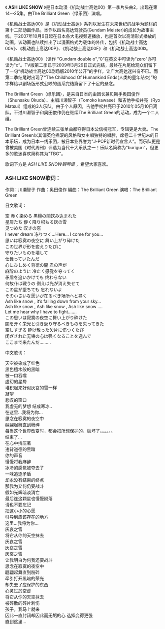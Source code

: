 

《 **ASH LIKE SNOW** 》是日本动漫《机动战士高达00》第一季片头曲2。出现在第14～25集。由The Brilliant
Green（绿乐团）演唱。

《机动战士高达00》是《机动战士高达》系列以发生在未来世纪的战争为题材的第十二部动画作品。本作以四名高达驾驶员(Gundam
Meister)的成长为故事主线。于2007年10月6日起在日本各大电视频道播放，也是首次以高清形式播放的动画。该动画也陆续推出了以漫画格式为载体的外传，包括《机动战士高达00V》、《机动战士高达00P》、《机动战士高达00F》和《机动战士高达00I》。

《机动战士高达00》（读作 "Gundam double
o",“0”在英文中可读为“zero"亦可读为"o”。TV版第二季已于2009年3月29日正式完结，最终在片尾给观众们留下了一句“机动战士高达00剧场版2010年公开”的字样，让广大高达迷兴奋不已。而第二季结尾时出现了“The
Childhood Of Humankind Ends(人类的童年结束)”的字样给以剧场版形式公映的蛋系完结篇留下了十足的悬念。

The Brilliant Green（绿乐团），是来自日本的由团长兼贝斯手奥田俊作（Shunsaku Okuda）、主唱川濑智子（Tomoko
kawase）和吉他手松井亮（Ryo
Matsui）组成的3人乐队。由于个人原因，吉他手松井亮已于2010年05月10日离队。不过川濑智子和奥田俊作仍在继续The Brilliant
Green的活动，成为一个二人组。

The Brilliant Green曾连续三张单曲都夺得日本公信榜冠军，专辑更是大卖。The Brilliant
Green以其偏英伦摇滚的风格和女主唱独特的唱腔，席卷二十世纪末的日本乐坛，成为日本一线乐团，被日本业界誉为“J-POP新时代宣言人”。而乐队更是曾被美国《时代周刊》评选为当代十大乐队之一！乐队名简称为"buriguri”，但更多的歌迷喜欢简称其为"TBG"。

歌词下方是 _ASH LIKE SNOW钢琴谱_ ，希望大家喜欢。

### ASH LIKE SNOW歌词：

作詞：川瀬智子 作曲：奥田俊作 編曲：The Brilliant Green 演唱：The Brilliant Green

日文歌词：

空 赤く染める 黒檀の闇饮み込まれた  
星屑たち 儚く降り积もる灰の雪  
见つめた 叹きの窓  
I never dream 冻りつく...Here... I come for you...  
思いは寂寞の夜空に 舞い上がり砕けた  
この世界が形を変えりたびに  
守りたいものを壊して  
仕舞っていたんだ  
心にひしめく背徳の闇 君の声が  
麻酔のように 冷たく感覚を夺ってく  
矛盾を追いかけても 终わらない  
何故仆は戦うの 例えば光が消え失せて  
この星が堕ちても 忘れないよ  
その小さいな愿いが在るべき场所へと导く  
Ash like snow , it’s falling down from your sky…  
Ash like snow , Ash like snow , Ash like snow ....  
Let me hear why I have to fight…….  
この思いは寂寞の夜空に舞い上がり砕けた  
闇を开く栄光と引き返り守るべきものを失ってきた  
空しすぎる 砕け散った欠片に伤つくたび  
闭ざされた无垢の心は强くなることを选んで  
ここまで来たんだ………

中文歌词：

  

天空被染成了红色  
黑色檀木般的黑暗  
被一口吞噬  
虚幻的星屑  
堆积起来好似灰哀的雪一样  
凝望  
悲叹的窗口  
我虚无的梦想 结成寒冰..  
在这里...我将为你...  
思念在寂寞的夜空中  
翩翩起舞直到粉碎  
每当这个世界改变时，都会把所想保护的，破坏了。。。。。。  
结束了...  
在心中挤压著  
违背道德的黑暗  
你的声音  
慢慢将我麻醉  
冰冷的感觉被夺去了  
一味追逐矛盾  
却永没有结束的终点  
那我为又何仍要战斗  
假如光辉暗淡消亡  
最后连这颗星也慢慢陨落  
请也不要忘记  
把这小小的心愿  
引导到应该存在的地方  
这里...我将为你...  
灰哀之雪  
将它从你的天空抹去  
灰哀之雪  
灰哀之雪  
灰哀之雪  
让我明白为何我还要战斗  
思念在寂寞的夜空中  
翩翩起舞直到粉碎  
牵引打开黑暗的荣光  
却失去了应保护的东西  
心灵过於空虚  
将它从你的天空抹去  
被碎散的碎片刺伤  
孩子，我马上就来  
因此一直封闭却因此而无垢的心 选择变得更强  
直到这里...

